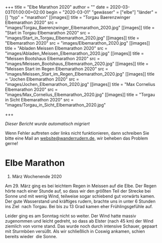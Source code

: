 +++
title = "Elbe Marathon 2020"
author = ""
date = 2020-03-03T01:00:00+02:00
begin = "2020-03-01"
"gewässer" = ["elbe"]
"länder" = []
"typ" = "marathon"
[[images]]
title = "Torgau Baerenzwinger Elbemarathon 2020"
src = "images/Torgau_Baerenzwinger_Elbemarathon_2020.jpg"
[[images]]
title = "Start in Torgau Elbemarathon 2020"
src = "images/Start_in_Torgau_Elbemarathon_2020.jpg"
[[images]]
title = "Elbemarathon 2020"
src = "images/Elbemarathon_2020.jpg"
[[images]]
title = "Abladen Meissen Elbemarathon 2020"
src = "images/Abladen_Meissen_Elbemarathon_2020.jpg"
[[images]]
title = "Meissen Bootshaus Elbemarathon 2020"
src = "images/Meissen_Bootshaus_Elbemarathon_2020.jpg"
[[images]]
title = "Meissen Start im Regen Elbemarathon 2020"
src = "images/Meissen_Start_im_Regen_Elbemarathon_2020.jpg"
[[images]]
title = "Jochen Elbemarathon 2020"
src = "images/Jochen_Elbemarathon_2020.jpg"
[[images]]
title = "Max Cornelius Elbemarathon 2020"
src = "images/Max_Cornelius_Elbemarathon_2020.jpg"
[[images]]
title = "Torgau in Sicht Elbemarathon 2020"
src = "images/Torgau_in_Sicht_Elbemarathon_2020.jpg"

+++


*Dieser Bericht wurde automatisch migriert*

Wenn Fehler auftreten oder links nicht funktionieren, dann schreiben Sie bitte eine Mail an website@wanderrudern.de, wir beheben das Problem gerne!



# Elbe Marathon


1. März Wochenende 2020

Am 29. März ging es bei leichtem Regen in Meissen auf die Elbe. Der Regen hörte nach einer Stunde auf, so dass wir den größten Teil der Strecke bei Sonne und mit wenig Wind, teilweise sogar schiebend gut vorwärts kamen. Der gute Wasserstand und kräftiges rudern, brachte uns in unter 6 Stunden ins Ziel  nach Torgau. Bei bis zu 13 Grad kamen eher Frühlingsgefühle auf.

Leider ging es am Sonntag nicht so weiter. Der Wind hatte massiv zugenommen und leicht gedreht, so dass ab Elster (nach 45 km) der Wind ziemlich von vorne stand. Das wurde noch durch intensive Schauer, gepaart mit Sturmböen versüßt. Als wir schließlich in Coswig ankamen, schien bereits wieder  die Sonne.